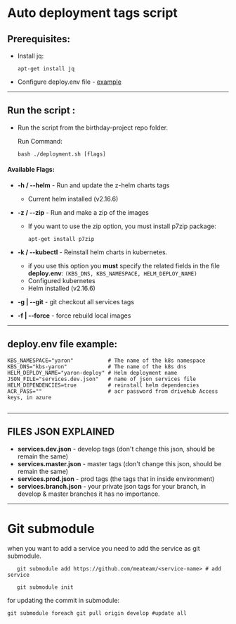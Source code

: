 # Auto deployment tags script

## Prerequisites:

- Install jq: <br>

  ```
  apt-get install jq
  ```

- Configure deploy.env file - [example](#deploy.env-file-example)

---

## Run the script :

- Run the script from the birthday-project repo folder.

  Run Command:

  ```
  bash ./deployment.sh [flags]
  ```

#### Available Flags:

- **-h / --helm** - Run and update the z-helm charts tags
  - Current helm installed (v2.16.6)
- **-z / --zip** - Run and make a zip of the images

  - If you want to use the zip option, you must install p7zip package:
    ```
    apt-get install p7zip
    ```

- **-k / --kubectl** - Reinstall helm charts in kubernetes.
  - if you use this option you **must** specify the related fields in the file **deploy.env**: `(KBS_DNS, KBS_NAMESPACE, HELM_DEPLOY_NAME)`
  - Configured kubernetes
  - Helm installed (v2.16.6)
- **-g | --git** - git checkout all services tags
- **-f | --force** - force rebuild local images

---

## deploy.env file example:

```
KBS_NAMESPACE="yaron"           # The name of the k8s namespace
KBS_DNS="kbs-yaron"             # The name of the k8s dns
HELM_DEPLOY_NAME="yaron-deploy" # Helm deployment name
JSON_FILE="services.dev.json"   # name of json services file
HELM_DEPENDENCIES=true          # reinstall helm dependencies
ACR_PASS=""                     # acr password from drivehub Access keys, in azure


```

---

## FILES JSON EXPLAINED

- **services.dev.json** - develop tags (don't change this json, should be remain the same)
- **services.master.json** - master tags (don't change this json, should be remain the same)
- **services.prod.json** - prod tags (the tags that in inside environment)
- **services.branch.json** - your private json tags for your branch, in develop & master branches it has no importance.

---

# Git submodule

when you want to add a service you need to add the service as git submodule.

```
   git submodule add https://github.com/meateam/<service-name> # add service

   git submodule init
```

for updating the commit in submodule:

```
git submodule foreach git pull origin develop #update all
```
